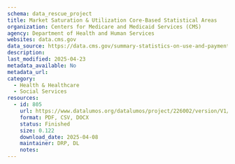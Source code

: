 ```yaml
---
schema: data_rescue_project 
title: Market Saturation & Utilization Core-Based Statistical Areas
organization: Centers for Medicare and Medicaid Services (CMS)
agency: Department of Health and Human Services
websites: data.cms.gov
data_source: https://data.cms.gov/summary-statistics-on-use-and-payments/program-integrity-market-saturation-by-type-of-service/market-saturation-utilization-core-based-statistical-areas
description: 
last_modified: 2025-04-23
metadata_available: No
metadata_url: 
category:
  - Health & Healthcare 
  - Social Services 
resources:
  - id: 805
    url: https://www.datalumos.org/datalumos/project/226002/version/V1/view
    format: PDF, CSV, DOCX
    status: Finished
    size: 0.122
    download_date: 2025-04-08
    maintainer: DRP, DL
    notes: 
---
```

